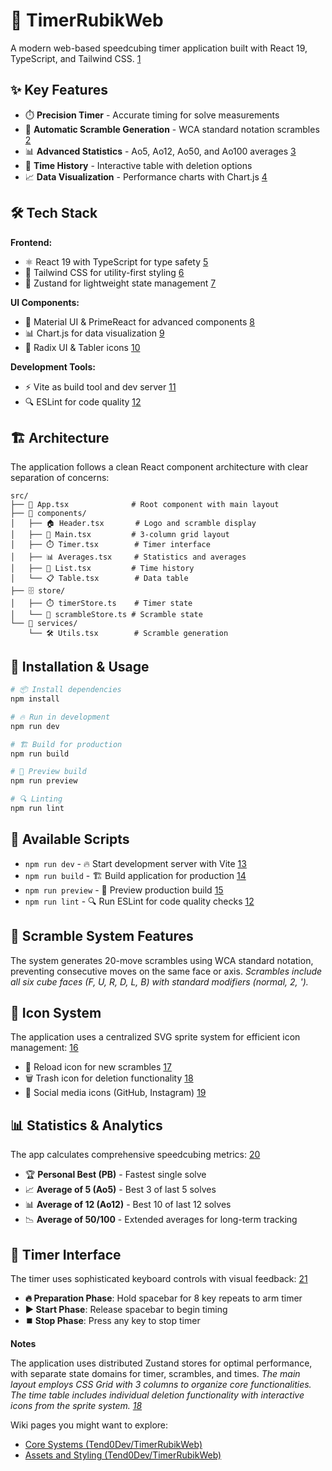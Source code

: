 # 🎲 TimerRubikWeb

A modern web-based speedcubing timer application built with React 19, TypeScript, and Tailwind CSS. [1](#1-0) 

## ✨ Key Features

- ⏱️ **Precision Timer** - Accurate timing for solve measurements
- 🔀 **Automatic Scramble Generation** - WCA standard notation scrambles [2](#1-1) 
- 📊 **Advanced Statistics** - Ao5, Ao12, Ao50, and Ao100 averages [3](#1-2) 
- 📝 **Time History** - Interactive table with deletion options
- 📈 **Data Visualization** - Performance charts with Chart.js [4](#1-3) 

## 🛠️ Tech Stack

**Frontend:**
- ⚛️ React 19 with TypeScript for type safety [5](#1-4) 
- 🎨 Tailwind CSS for utility-first styling [6](#1-5) 
- 🐻 Zustand for lightweight state management [7](#1-6) 

**UI Components:**
- 🎯 Material UI & PrimeReact for advanced components [8](#1-7) 
- 📊 Chart.js for data visualization [9](#1-8) 
- 🎨 Radix UI & Tabler icons [10](#1-9) 

**Development Tools:**
- ⚡ Vite as build tool and dev server [11](#1-10) 
- 🔍 ESLint for code quality [12](#1-11) 

## 🏗️ Architecture

The application follows a clean React component architecture with clear separation of concerns:

```
src/
├── 📱 App.tsx              # Root component with main layout
├── 🧩 components/
│   ├── 🏠 Header.tsx       # Logo and scramble display
│   ├── 🎯 Main.tsx         # 3-column grid layout
│   ├── ⏱️ Timer.tsx        # Timer interface
│   ├── 📊 Averages.tsx     # Statistics and averages
│   ├── 📝 List.tsx         # Time history
│   └── 📋 Table.tsx        # Data table
├── 🗄️ store/
│   ├── ⏱️ timerStore.ts    # Timer state
│   └── 🔀 scrambleStore.ts # Scramble state
└── 🔧 services/
    └── 🛠️ Utils.tsx        # Scramble generation
```

## 🚀 Installation & Usage

```bash
# 📦 Install dependencies
npm install

# 🔥 Run in development
npm run dev

# 🏗️ Build for production
npm run build

# 👀 Preview build
npm run preview

# 🔍 Linting
npm run lint
```

## 📜 Available Scripts

- `npm run dev` - 🔥 Start development server with Vite [13](#1-12) 
- `npm run build` - 🏗️ Build application for production [14](#1-13) 
- `npm run preview` - 👀 Preview production build [15](#1-14) 
- `npm run lint` - 🔍 Run ESLint for code quality checks [12](#1-11) 

## 🎲 Scramble System Features

The system generates 20-move scrambles using WCA standard notation, preventing consecutive moves on the same face or axis. <cite/> Scrambles include all six cube faces (F, U, R, D, L, B) with standard modifiers (normal, 2, '). <cite/>

## 🎨 Icon System

The application uses a centralized SVG sprite system for efficient icon management: [16](#1-15) 

- 🔄 Reload icon for new scrambles [17](#1-16) 
- 🗑️ Trash icon for deletion functionality [18](#1-17) 
- 📱 Social media icons (GitHub, Instagram) [19](#1-18) 

## 📊 Statistics & Analytics

The app calculates comprehensive speedcubing metrics: [20](#1-19) 

- 🏆 **Personal Best (PB)** - Fastest single solve
- 📈 **Average of 5 (Ao5)** - Best 3 of last 5 solves
- 📊 **Average of 12 (Ao12)** - Best 10 of last 12 solves
- 📉 **Average of 50/100** - Extended averages for long-term tracking

## 🎯 Timer Interface

The timer uses sophisticated keyboard controls with visual feedback: [21](#1-20) 

- **🔥 Preparation Phase**: Hold spacebar for 8 key repeats to arm timer
- **▶️ Start Phase**: Release spacebar to begin timing
- **⏹️ Stop Phase**: Press any key to stop timer

**Notes**

The application uses distributed Zustand stores for optimal performance, with separate state domains for timer, scrambles, and times. <cite/> The main layout employs CSS Grid with 3 columns to organize core functionalities. <cite/> The time table includes individual deletion functionality with interactive icons from the sprite system. [18](#1-17) 

Wiki pages you might want to explore:
- [Core Systems (Tend0Dev/TimerRubikWeb)](/wiki/Tend0Dev/TimerRubikWeb#4)
- [Assets and Styling (Tend0Dev/TimerRubikWeb)](/wiki/Tend0Dev/TimerRubikWeb#8)
